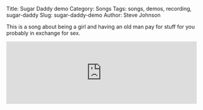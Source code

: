 Title: Sugar Daddy demo
Category: Songs
Tags: songs, demos, recording, sugar-daddy
Slug: sugar-daddy-demo
Author: Steve Johnson

This is a song about being a girl and having an old man pay for stuff for you
probably in exchange for sex.

<iframe width="100%" height="166" scrolling="no" frameborder="no" src="https://w.soundcloud.com/player/?url=http%3A%2F%2Fapi.soundcloud.com%2Ftracks%2F93424476"></iframe>
